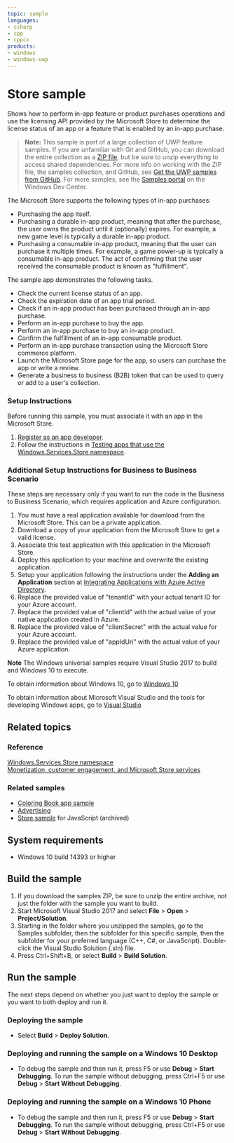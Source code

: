 ```yaml
---
topic: sample
languages:
- csharp
- cpp
- cppcx
products:
- windows
- windows-uwp
---
```


<!---
  category: AppSettings TrialsAdsAndInAppPurchases
  samplefwlink: http://go.microsoft.com/fwlink/p/?LinkId=627610
--->

# Store sample

Shows how to perform in-app feature or product purchases operations
and use the licensing API provided by the Microsoft Store
to determine the license status of an app or a feature that is enabled by an in-app purchase.

> **Note:** This sample is part of a large collection of UWP feature samples. 
> If you are unfamiliar with Git and GitHub, you can download the entire collection as a 
> [ZIP file](https://github.com/Microsoft/Windows-universal-samples/archive/master.zip), but be 
> sure to unzip everything to access shared dependencies. For more info on working with the ZIP file, 
> the samples collection, and GitHub, see [Get the UWP samples from GitHub](https://aka.ms/ovu2uq). 
> For more samples, see the [Samples portal](https://aka.ms/winsamples) on the Windows Dev Center. 

The Microsoft Store supports the following types of in-app purchases:

-   Purchasing the app itself.
-   Purchasing a durable in-app product, meaning that after the purchase, the user owns the product until it (optionally) expires.
    For example, a new game level is typically a durable in-app product.
-   Purchasing a consumable in-app product, meaning that the user can purchase it multiple times.
    For example, a game power-up is typically a consumable in-app product.
    The act of confirming that the user received the consumable product is known as "fulfillment".

The sample app demonstrates the following tasks.

-   Check the current license status of an app.
-   Check the expiration date of an app trial period.
-   Check if an in-app product has been purchased through an in-app purchase.
-   Perform an in-app purchase to buy the app.
-   Perform an in-app purchase to buy an in-app product.
-   Confirm the fulfillment of an in-app consumable product.
-   Perform an in-app purchase transaction using the Microsoft Store commerce platform.
-   Launch the Microsoft Store page for the app, so users can purchase the app or write a review.
-   Generate a business to business (B2B) token that can be used to query or add to a user's collection.

### Setup Instructions

Before running this sample, you must associate it with an app in the Microsoft Store.

1. [Register as an app developer](https://developer.microsoft.com/store/register).
2. Follow the instructions in
[Testing apps that use the Windows.Services.Store namespace](https://msdn.microsoft.com/windows/uwp/monetize/in-app-purchases-and-trials#testing-apps-that-use-the-windows-services-store-namespace).

### Additional Setup Instructions for Business to Business Scenario

These steps are necessary only if you want to run the code in the Business to Business Scenario, which requires application and Azure configuration.

1. You must have a real application available for download from the Microsoft Store.  This can be a private application.
2. Download a copy of your application from the Microsoft Store to get a valid license.
3. Associate this test application with this application in the Microsoft Store.
4. Deploy this application to your machine and overwrite the existing application.
5. Setup your application following the instructions under the **Adding an Application** section at [Integrating Applications with Azure Active Directory](https://azure.microsoft.com/documentation/articles/active-directory-integrating-applications/).
6. Replace the provided value of "tenantId" with your actual tenant ID for your Azure account.
7. Replace the provided value of "clientId" with the actual value of your native application created in Azure.
8. Replace the provided value of "clientSecret" with the actual value for your Azure account.
9. Replace the provided value of "appIdUri" with the actual value of your Azure application.

**Note** The Windows universal samples require Visual Studio 2017 to build and Windows 10 to execute.
 
To obtain information about Windows 10, go to [Windows 10](http://go.microsoft.com/fwlink/?LinkID=532421)

To obtain information about Microsoft Visual Studio and the tools for developing Windows apps, go to [Visual Studio](http://go.microsoft.com/fwlink/?LinkID=532422)

## Related topics

### Reference

[Windows.Services.Store namespace](https://msdn.microsoft.com/library/windows/apps/windows.services.store.aspx)  
[Monetization, customer engagement, and Microsoft Store services](https://msdn.microsoft.com/windows/uwp/monetize/)  

### Related samples

* [Coloring Book app sample](https://github.com/Microsoft/Windows-appsample-coloringbook)
* [Advertising](/Samples/Advertising)
* [Store sample](/archived/Store/) for JavaScript (archived)

## System requirements

* Windows 10 build 14393 or higher

## Build the sample

1. If you download the samples ZIP, be sure to unzip the entire archive, not just the folder with the sample you want to build. 
2. Start Microsoft Visual Studio 2017 and select **File** \> **Open** \> **Project/Solution**.
3. Starting in the folder where you unzipped the samples, go to the Samples subfolder, then the subfolder for this specific sample, then the subfolder for your preferred language (C++, C#, or JavaScript). Double-click the Visual Studio Solution (.sln) file.
4. Press Ctrl+Shift+B, or select **Build** \> **Build Solution**.

## Run the sample

The next steps depend on whether you just want to deploy the sample or you want to both deploy and run it.

### Deploying the sample

- Select **Build** \> **Deploy Solution**. 

### Deploying and running the sample on a Windows 10 Desktop

- To debug the sample and then run it, press F5 or use **Debug** \> **Start Debugging**. To run the sample without debugging, press Ctrl+F5 or use **Debug** \> **Start Without Debugging**.

### Deploying and running the sample on a Windows 10 Phone

- To debug the sample and then run it, press F5 or use **Debug** \> **Start Debugging**. To run the sample without debugging, press Ctrl+F5 or use **Debug** \> **Start Without Debugging**.

